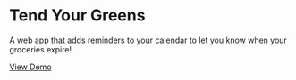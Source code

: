 # Tend Your Greens
A web app that adds reminders to your calendar to let you know when your groceries expire!

[View Demo](http://tendyourgreens.tech/)

